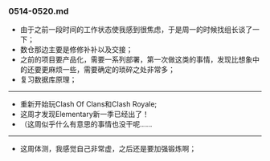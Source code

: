 ### 0514-0520.md
- 由于之前一段时间的工作状态使我感到很焦虑，于是周一的时候找组长谈了一下；
- 数仓那边主要是修修补补以及交接；
- 之前的项目要产品化，需要一系列部署，第一次做这类的事情，发现比想象中的还要更麻烦一些，需要确定的琐碎之处非常多；
- 复习数据库原理；

---

- 重新开始玩Clash Of Clans和Clash Royale;
- 这周才发现Elementary新一季已经出了！
- （这周似乎什么有意思的事情也没干呢……



--- 
- 这周体测，我感觉自己非常虚，之后还是要加强锻炼啊；
